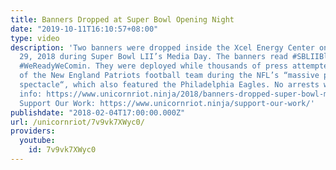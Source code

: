 ```yaml
---
title: Banners Dropped at Super Bowl Opening Night
date: "2019-10-11T16:10:57+08:00"
type: video
description: 'Two banners were dropped inside the Xcel Energy Center on Monday, January
  29, 2018 during Super Bowl LII’s Media Day. The banners read #SBLIIBlackOut and
  #WeReadyWeComin. They were deployed while thousands of press attempted to ask questions
  of the New England Patriots football team during the NFL’s “massive primetime TV
  spectacle“, which also featured the Philadelphia Eagles. No arrests were made. More
  info: https://www.unicornriot.ninja/2018/banners-dropped-super-bowl-media-day/ Help
  Support Our Work: https://www.unicornriot.ninja/support-our-work/'
publishdate: "2018-02-04T17:00:00.000Z"
url: /unicornriot/7v9vk7XWyc0/
providers:
  youtube:
    id: 7v9vk7XWyc0
---
```

